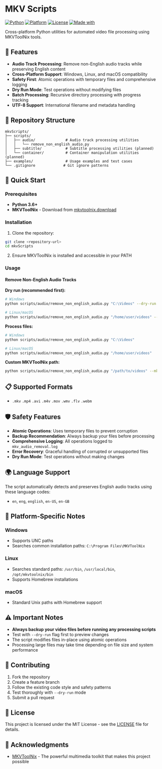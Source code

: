 # MKV Scripts

[![Python](https://img.shields.io/badge/python-3.6+-blue.svg)](https://python.org)
[![Platform](https://img.shields.io/badge/platform-Windows%20%7C%20Linux%20%7C%20macOS-lightgrey.svg)]()
[![License](https://img.shields.io/badge/license-MIT-green.svg)](LICENSE)
[![Made with](https://img.shields.io/badge/made%20with-MKVToolNix-orange.svg)](https://mkvtoolnix.download/)

Cross-platform Python utilities for automated video file processing using MKVToolNix tools.

## 🎯 Features

- **Audio Track Processing**: Remove non-English audio tracks while preserving English content
- **Cross-Platform Support**: Windows, Linux, and macOS compatibility
- **Safety First**: Atomic operations with temporary files and comprehensive logging
- **Dry Run Mode**: Test operations without modifying files
- **Batch Processing**: Recursive directory processing with progress tracking
- **UTF-8 Support**: International filename and metadata handling

## 📁 Repository Structure

```
mkvScripts/
├── scripts/
│   ├── audio/              # Audio track processing utilities
│   │   └── remove_non_english_audio.py
│   ├── subtitle/           # Subtitle processing utilities (planned)
│   └── container/          # Container manipulation utilities (planned)
├── examples/               # Usage examples and test cases
└── .gitignore             # Git ignore patterns
```

## 🚀 Quick Start

### Prerequisites

- **Python 3.6+**
- **MKVToolNix** - Download from [mkvtoolnix.download](https://mkvtoolnix.download/)

### Installation

1. Clone the repository:
```bash
git clone <repository-url>
cd mkvScripts
```

2. Ensure MKVToolNix is installed and accessible in your PATH

### Usage

#### Remove Non-English Audio Tracks

**Dry run (recommended first):**
```bash
# Windows
python scripts/audio/remove_non_english_audio.py "C:\Videos" --dry-run

# Linux/macOS
python scripts/audio/remove_non_english_audio.py "/home/user/videos" --dry-run
```

**Process files:**
```bash
# Windows
python scripts/audio/remove_non_english_audio.py "C:\Videos"

# Linux/macOS
python scripts/audio/remove_non_english_audio.py "/home/user/videos"
```

**Custom MKVToolNix path:**
```bash
python scripts/audio/remove_non_english_audio.py "/path/to/videos" --mkv-tools-path "/usr/local/bin"
```

## 📋 Supported Formats

- `.mkv` `.mp4` `.avi` `.m4v` `.mov` `.wmv` `.flv` `.webm`

## 🛡️ Safety Features

- **Atomic Operations**: Uses temporary files to prevent corruption
- **Backup Recommendation**: Always backup your files before processing
- **Comprehensive Logging**: All operations logged to `mkv_audio_removal.log`
- **Error Recovery**: Graceful handling of corrupted or unsupported files
- **Dry Run Mode**: Test operations without making changes

## 🌍 Language Support

The script automatically detects and preserves English audio tracks using these language codes:
- `en`, `eng`, `english`, `en-US`, `en-GB`

## 🔧 Platform-Specific Notes

### Windows
- Supports UNC paths
- Searches common installation paths: `C:\Program Files\MKVToolNix`

### Linux
- Searches standard paths: `/usr/bin`, `/usr/local/bin`, `/opt/mkvtoolnix/bin`
- Supports Homebrew installations

### macOS
- Standard Unix paths with Homebrew support

## ⚠️ Important Notes

- **Always backup your video files before running any processing scripts**
- Test with `--dry-run` flag first to preview changes
- The script modifies files in-place using atomic operations
- Processing large files may take time depending on file size and system performance

## 🤝 Contributing

1. Fork the repository
2. Create a feature branch
3. Follow the existing code style and safety patterns
4. Test thoroughly with `--dry-run` mode
5. Submit a pull request

## 📄 License

This project is licensed under the MIT License - see the [LICENSE](LICENSE) file for details.

## 🙏 Acknowledgments

- [MKVToolNix](https://mkvtoolnix.download/) - The powerful multimedia toolkit that makes this project possible